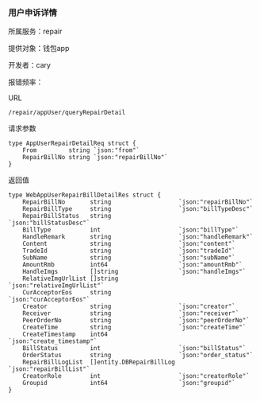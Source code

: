 ### 用户申诉详情

所属服务：repair

提供对象：钱包app

开发者：cary

报错频率：

URL

```
/repair/appUser/queryRepairDetail
```

请求参数

    type AppUserRepairDetailReq struct {
    	From         string `json:"from"`
    	RepairBillNo string `json:"repairBillNo"`
    }

返回值

    type WebAppUserRepairBillDetailRes struct {
    	RepairBillNo       string                   `json:"repairBillNo"`
    	RepairBillType     string                   `json:"billTypeDesc"`
    	RepairBillStatus   string                   `json:"billStatusDesc"`
    	BillType           int                      `json:"billType"`
    	HandleRemark       string                   `json:"handleRemark"`
    	Content            string                   `json:"content"`
    	TradeId            string                   `json:"tradeId"`
    	SubName            string                   `json:"subName"`
    	AmountRmb          int64                    `json:"amountRmb"`
    	HandleImgs         []string                 `json:"handleImgs"`
    	RelativeImgUrlList []string                 `json:"relativeImgUrlList"`
    	CurAcceptorEos     string                   `json:"curAcceptorEos"`
    	Creator            string                   `json:"creator"`
    	Receiver           string                   `json:"receiver"`
    	PeerOrderNo        string                   `json:"peerOrderNo"`
    	CreateTime         string                   `json:"createTime"`
    	CreateTimestamp    int64                    `json:"create_timestamp"`
    	BillStatus         int                      `json:"billStatus"`
    	OrderStatus        string                   `json:"order_status"`
    	RepairBillLogList  []entity.DBRepairBillLog `json:"repairBillList"`
    	CreatorRole        int                      `json:"creatorRole"`
    	Groupid            int64                    `json:"groupid"`
    }



